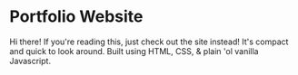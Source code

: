 # Portfolio Website
Hi there! If you're reading this, just check out the site instead! It's compact and quick to look around.
Built using HTML, CSS, & plain 'ol vanilla Javascript.
